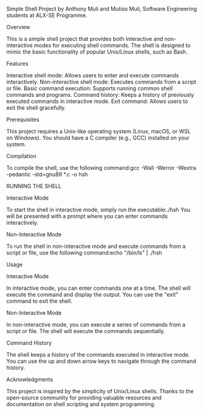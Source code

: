 Simple Shell Project by Anthony Muli and Mutiso Muli, Software Engineering students at ALX-SE Programme.

Overview

This is a simple shell project that provides both interactive and non-interactive modes for executing shell commands. The shell is designed to mimic the basic functionality of popular Unix/Linux shells, such as Bash.

Features

Interactive shell mode: Allows users to enter and execute commands interactively.
Non-interactive shell mode: Executes commands from a script or file.
Basic command execution: Supports running common shell commands and programs.
Command history: Keeps a history of previously executed commands in interactive mode.
Exit command: Allows users to exit the shell gracefully.

Prerequisites

This project requires a Unix-like operating system (Linux, macOS, or WSL on Windows).
You should have a C compiler (e.g., GCC) installed on your system.

Compilation

To compile the shell, use the following command:gcc -Wall -Werror -Wextra -pedantic -std=gnu89 *.c -o hsh

RUNNING THE SHELL

Interactive Mode

To start the shell in interactive mode, simply run the executable:./hsh
You will be presented with a prompt where you can enter commands interactively.

Non-Interactive Mode

To run the shell in non-interactive mode and execute commands from a script or file, use the following command:echo "/bin/ls" | ./hsh

Usage

Interactive Mode

In interactive mode, you can enter commands one at a time. The shell will execute the command and display the output.
You can use the "exit" command to exit the shell.

Non-Interactive Mode

In non-interactive mode, you can execute a series of commands from a script or file. The shell will execute the commands sequentially.

Command History

The shell keeps a history of the commands executed in interactive mode. You can use the up and down arrow keys to navigate through the command history.

Acknowledgments

This project is inspired by the simplicity of Unix/Linux shells.
Thanks to the open-source community for providing valuable resources and documentation on shell scripting and system programming.
